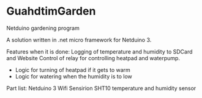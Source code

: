 # GuahdtimGarden
Netduino gardening program

A solution written in .net micro framework for Netduino 3.

Features when it is done:
Logging of temperature and humidity to SDCard and Website
Control of relay for controlling heatpad and waterpump.
* Logic for turning of heatpad if it gets to warm
* Logic for watering when the humidity is to low

Part list:
Netduino 3 Wifi
Sensirion SHT10 temperature and humidity sensor


